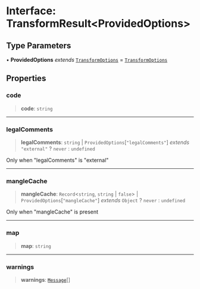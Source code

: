 # Interface: TransformResult\<ProvidedOptions\>

## Type Parameters

• **ProvidedOptions** *extends* [`TransformOptions`](TransformOptions.md) = [`TransformOptions`](TransformOptions.md)

## Properties

### code

> **code**: `string`

***

### legalComments

> **legalComments**: `string` \| `ProvidedOptions`\[`"legalComments"`\] *extends* `"external"` ? `never` : `undefined`

Only when "legalComments" is "external"

***

### mangleCache

> **mangleCache**: `Record`\<`string`, `string` \| `false`\> \| `ProvidedOptions`\[`"mangleCache"`\] *extends* `Object` ? `never` : `undefined`

Only when "mangleCache" is present

***

### map

> **map**: `string`

***

### warnings

> **warnings**: [`Message`](Message.md)[]
